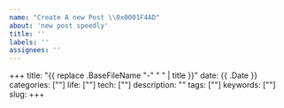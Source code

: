 ```yaml
---
name: "Create A new Post \\0x0001F4AD"
about: 'new post speedly'
title: ''
labels: ''
assignees: ''
---
```



+++
title: "{{ replace .BaseFileName "-" " " | title }}"
date: {{ .Date }}
categories: [""]
life: [""]
tech: [""]
description: ""
tags: [""]
keywords: [""]
slug: 
+++